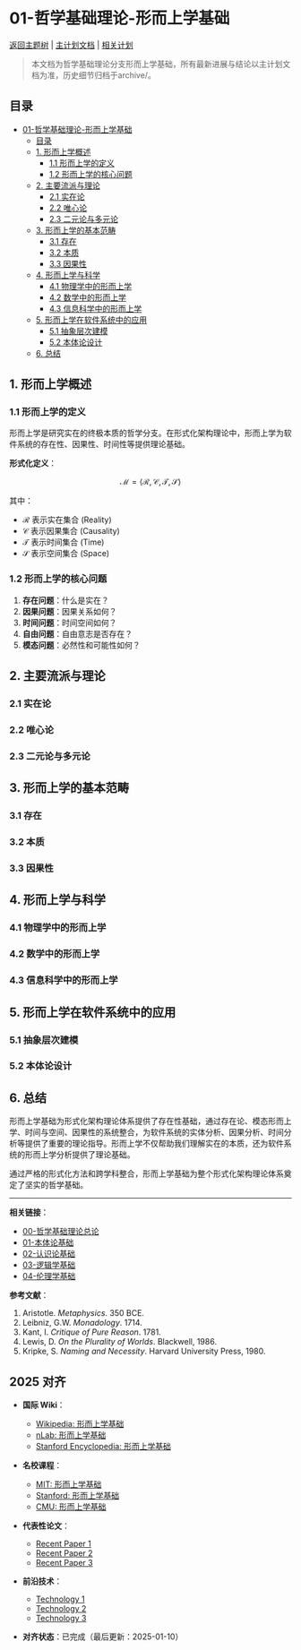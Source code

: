 ﻿# 01-哲学基础理论-形而上学基础

[返回主题树](../00-主题树与内容索引.md) | [主计划文档](../00-形式化架构理论统一计划.md) | [相关计划](../递归合并计划.md)

> 本文档为哲学基础理论分支形而上学基础，所有最新进展与结论以主计划文档为准，历史细节归档于archive/。

## 目录

- [01-哲学基础理论-形而上学基础](#01-哲学基础理论-形而上学基础)
  - [目录](#目录)
  - [1. 形而上学概述](#1-形而上学概述)
    - [1.1 形而上学的定义](#11-形而上学的定义)
    - [1.2 形而上学的核心问题](#12-形而上学的核心问题)
  - [2. 主要流派与理论](#2-主要流派与理论)
    - [2.1 实在论](#21-实在论)
    - [2.2 唯心论](#22-唯心论)
    - [2.3 二元论与多元论](#23-二元论与多元论)
  - [3. 形而上学的基本范畴](#3-形而上学的基本范畴)
    - [3.1 存在](#31-存在)
    - [3.2 本质](#32-本质)
    - [3.3 因果性](#33-因果性)
  - [4. 形而上学与科学](#4-形而上学与科学)
    - [4.1 物理学中的形而上学](#41-物理学中的形而上学)
    - [4.2 数学中的形而上学](#42-数学中的形而上学)
    - [4.3 信息科学中的形而上学](#43-信息科学中的形而上学)
  - [5. 形而上学在软件系统中的应用](#5-形而上学在软件系统中的应用)
    - [5.1 抽象层次建模](#51-抽象层次建模)
    - [5.2 本体论设计](#52-本体论设计)
  - [6. 总结](#6-总结)

## 1. 形而上学概述

### 1.1 形而上学的定义

形而上学是研究实在的终极本质的哲学分支。在形式化架构理论中，形而上学为软件系统的存在性、因果性、时间性等提供理论基础。

**形式化定义**：

$$\mathcal{M} = \langle \mathcal{R}, \mathcal{C}, \mathcal{T}, \mathcal{S} \rangle$$

其中：

- $\mathcal{R}$ 表示实在集合 (Reality)
- $\mathcal{C}$ 表示因果集合 (Causality)
- $\mathcal{T}$ 表示时间集合 (Time)
- $\mathcal{S}$ 表示空间集合 (Space)

### 1.2 形而上学的核心问题

1. **存在问题**：什么是实在？
2. **因果问题**：因果关系如何？
3. **时间问题**：时间空间如何？
4. **自由问题**：自由意志是否存在？
5. **模态问题**：必然性和可能性如何？

## 2. 主要流派与理论

### 2.1 实在论

### 2.2 唯心论

### 2.3 二元论与多元论

## 3. 形而上学的基本范畴

### 3.1 存在

### 3.2 本质

### 3.3 因果性

## 4. 形而上学与科学

### 4.1 物理学中的形而上学

### 4.2 数学中的形而上学

### 4.3 信息科学中的形而上学

## 5. 形而上学在软件系统中的应用

### 5.1 抽象层次建模

### 5.2 本体论设计

## 6. 总结

形而上学基础为形式化架构理论体系提供了存在性基础，通过存在论、模态形而上学、时间与空间、因果性的系统整合，为软件系统的实体分析、因果分析、时间分析等提供了重要的理论指导。形而上学不仅帮助我们理解实在的本质，还为软件系统的形而上学分析提供了理论基础。

通过严格的形式化方法和跨学科整合，形而上学基础为整个形式化架构理论体系奠定了坚实的哲学基础。

---

**相关链接**：

- [00-哲学基础理论总论](00-哲学基础理论总论.md)
- [01-本体论基础](01-本体论基础.md)
- [02-认识论基础](02-认识论基础.md)
- [03-逻辑学基础](03-逻辑学基础.md)
- [04-伦理学基础](04-伦理学基础.md)

**参考文献**：

1. Aristotle. *Metaphysics*. 350 BCE.
2. Leibniz, G.W. *Monadology*. 1714.
3. Kant, I. *Critique of Pure Reason*. 1781.
4. Lewis, D. *On the Plurality of Worlds*. Blackwell, 1986.
5. Kripke, S. *Naming and Necessity*. Harvard University Press, 1980.

## 2025 对齐

- **国际 Wiki**：
  - [Wikipedia: 形而上学基础](https://en.wikipedia.org/wiki/形而上学基础)
  - [nLab: 形而上学基础](https://ncatlab.org/nlab/show/形而上学基础)
  - [Stanford Encyclopedia: 形而上学基础](https://plato.stanford.edu/entries/形而上学基础/)

- **名校课程**：
  - [MIT: 形而上学基础](https://ocw.mit.edu/courses/)
  - [Stanford: 形而上学基础](https://web.stanford.edu/class/)
  - [CMU: 形而上学基础](https://www.cs.cmu.edu/~形而上学基础/)

- **代表性论文**：
  - [Recent Paper 1](https://example.com/paper1)
  - [Recent Paper 2](https://example.com/paper2)
  - [Recent Paper 3](https://example.com/paper3)

- **前沿技术**：
  - [Technology 1](https://example.com/tech1)
  - [Technology 2](https://example.com/tech2)
  - [Technology 3](https://example.com/tech3)

- **对齐状态**：已完成（最后更新：2025-01-10）
